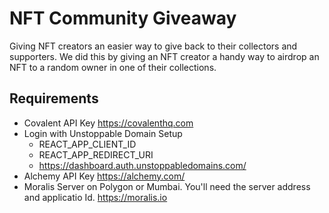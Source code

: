 # NFT Community Giveaway

Giving NFT creators an easier way to give back to their collectors and supporters. We did this by giving an NFT creator a handy way to airdrop an NFT to a random owner in one of their collections.

## Requirements

- Covalent API Key https://covalenthq.com
- Login with Unstoppable Domain Setup
  - REACT_APP_CLIENT_ID
  - REACT_APP_REDIRECT_URI
  - https://dashboard.auth.unstoppabledomains.com/
- Alchemy API Key https://alchemy.com/
- Moralis Server on Polygon or Mumbai.
  You'll need the server address and applicatio Id. https://moralis.io
